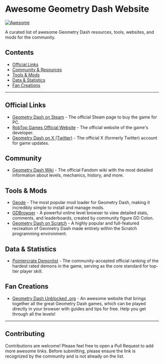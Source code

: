 # Awesome Geometry Dash Website

[![Awesome](https://awesome.re/badge.svg)](https://awesome.re)

A curated list of awesome Geometry Dash resources, tools, websites, and mods for the community.

## Contents

- [Official Links](#official-links)
- [Community & Resources](#community--resources)
- [Tools & Mods](#tools--mods)
- [Data & Statistics](#data--statistics)
- [Fan Creations](#fan-creations)

---

## Official Links

*   [Geometry Dash on Steam](https://store.steampowered.com/app/322170/Geometry_Dash/) - The official Steam page to buy the game for PC.
*   [RobTop Games Official Website](http://www.robtopgames.com/) - The official website of the game's developer.
*   [Geometry Dash on X (Twitter)](https://twitter.com/robtopgames) - The official X (formerly Twitter) account for game updates.

## Community

*   [Geometry Dash Wiki](https://geometry-dash.fandom.com/wiki/Geometry_Dash_Wiki) - The official Fandom wiki with the most detailed information about levels, mechanics, history, and more.

## Tools & Mods

*   [Geode](https://geode-sdk.org/) - The most popular mod loader for Geometry Dash, making it incredibly simple to install and manage mods.
*   [GDBrowser](https://gdbrowser.com/) - A powerful online level browser to view detailed stats, comments, and leaderboards, created by community figure GD Colon.
*   [Geometry Dash on Scratch](https://scratch.mit.edu/) - A highly popular and full-featured recreation of Geometry Dash made entirely within the Scratch programming environment.

## Data & Statistics

*   [Pointercrate Demonlist](https://pointercrate.com/demonlist/) - The community-accepted official ranking of the hardest rated demons in the game, serving as the core standard for top-tier player skill.

## Fan Creations

*   [Geometry Dash Unblocked .org](https://geometrydashunblocked.org/) - An awesome website that brings together all the great Geometry Dash games, which can be played directly in your browser with guides and tips for free. Help you get through all the levels!
---

## Contributing

Contributions are welcome! Please feel free to open a Pull Request to add more awesome links. Before submitting, please ensure the link is recognized by the community and is not already on the list.
